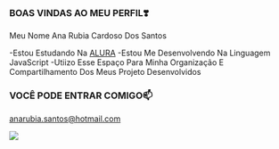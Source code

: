 ### BOAS VINDAS AO MEU PERFIL❣️

Meu Nome Ana Rubia Cardoso Dos Santos

-Estou Estudando Na [ALURA](https://www.alura.com.br)
-Estou Me Desenvolvendo Na Linguagem JavaScript
-Utiizo Esse Espaço Para Minha Organização E Compartilhamento Dos Meus Projeto Desenvolvidos 

### VOCÊ PODE ENTRAR COMIGO📫

anarubia.santos@hotmail.com

![](https://media.tenor.com/I1wSM-yku2IAAAAj/barbie-diy.gif)
